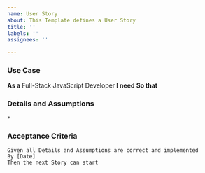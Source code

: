 ```yaml
---
name: User Story
about: This Template defines a User Story
title: ''
labels: ''
assignees: ''

---
```


### Use Case
**As a** Full-Stack JavaScript Developer
**I need** 
**So that** 
### Details and Assumptions
    * 
### Acceptance Criteria
    Given all Details and Assumptions are correct and implemented
    By [Date]
    Then the next Story can start

